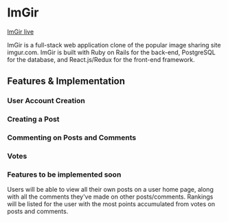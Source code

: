 # ImGir

[ImGir live](https://imgirrrrr.herokuapp.com/#/)

ImGir is a full-stack web application clone of the popular image sharing site imgur.com. ImGir is built with Ruby on Rails for the back-end, PostgreSQL for the database, and React.js/Redux for the front-end framework.

## Features & Implementation


### User Account Creation


### Creating a Post


### Commenting on Posts and Comments


### Votes


### Features to be implemented soon
Users will be able to view all their own posts on a user home page, along with all the comments they've made on other posts/comments. Rankings will be listed for the user with the most points accumulated from votes on posts and comments.
